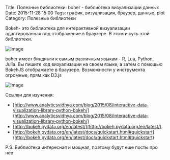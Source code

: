 Title: Полезные библиотеки: boher - библиотека визуализации данных
Date: 2015-11-28 15:00
Tags: график, визуализация, браузер, данные, plot
Category: Полезные библиотеки

Bokeh- это библиотека для интерактивной визуализации адаптированная под отображение в браузере. В этом и суть этой библиотеки.

![Image](https://i1.wp.com/www.analyticsvidhya.com/wp-content/uploads/2015/08/Bokeh_Intro.png?resize=398%2C339)

boher имеет биндинги к самым различным языкам - R, Lua, Python, Julia.
Вы пишите код визуализации на своем языке, а затем с помощью BokehJS отображаете в браузере. Возможности у инструмента огромные, прям как D3.js

![Image](https://i2.wp.com/www.analyticsvidhya.com/wp-content/uploads/2015/08/Bokeh_Introduction.png?resize=704%2C304)

Ссылки для изучения: 

- [http://www.analyticsvidhya.com/blog/2015/08/interactive-data-visualization-library-python-bokeh/](http://www.analyticsvidhya.com/blog/2015/08/interactive-data-visualization-library-python-bokeh/)
- [http://bokeh.pydata.org/en/latest/](http://bokeh.pydata.org/en/latest/)
- [http://bokeh.pydata.org/en/latest/docs/quickstart.html#quickstart](http://bokeh.pydata.org/en/latest/docs/quickstart.html#quickstart)

P.S. Библиотека интересная и мощная, поэтому будут еще посты про нее
